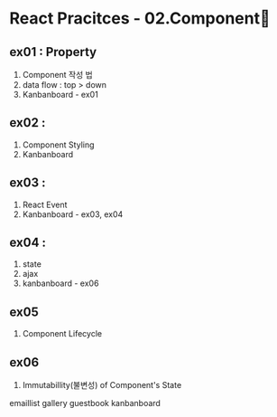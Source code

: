 # React Pracitces - 02.Component🤠

## ex01 : Property 
1. Component 작성 법
2. data flow : top > down
3. Kanbanboard - ex01
## ex02 : 
1. Component Styling
2. Kanbanboard
## ex03 : 
1. React Event
2. Kanbanboard - ex03, ex04
## ex04 : 
1. state
2. ajax
3. kanbanboard - ex06
## ex05
1. Component Lifecycle
## ex06
1. Immutabillity(불변성) of Component's State

emaillist
gallery
guestbook
kanbanboard
